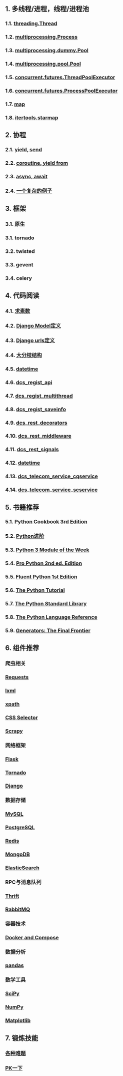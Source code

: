 ## 1. 多线程/进程，线程/进程池

### 1.1. [threading.Thread](/threading.Thread.md) 
### 1.2. [multiprocessing.Process](/multiprocessing.Process.md) 
### 1.3. [multiprocessing.dummy.Pool](/multiprocessing.dummy.Pool.md)
### 1.4. [multiprocessing.pool.Pool](/multiprocessing.pool.Pool.md)
### 1.5. [concurrent.futures.ThreadPoolExecutor](/concurrent.futures.ThreadPoolExecutor.md)
### 1.6. [concurrent.futures.ProcessPoolExecutor](/concurrent.futures.ProcessPoolExecutor.md)
### 1.7. [map](/map.md)
### 1.8. [itertools.starmap](/itertools.starmap.md)


## 2. 协程
### 2.1. [yield, send](/yield_send.md)
### 2.2. [coroutine, yield from](/yield_from.md)
### 2.3. [async, await](/async_await.md)
### 2.4. [一个复杂的例子](/dht.md)


## 3. 框架
### 3.1. 原生
### 3.1. tornado
### 3.2. twisted
### 3.3. gevent
### 3.4. celery

## 4. 代码阅读
### 4.1. [求素数](/nested.md)
### 4.2. [Django Model定义](/django_model.md)
### 4.3. [Django urls定义](/django_urls.md)
### 4.4. [大分枝结构](/if_elif_else.md)
### 4.5. [datetime](/datetime1.md)
### 4.6. [dcs_regist_api](/dcs_regist_api.md)
### 4.7. [dcs_regist_multithread](/dcs_regist_multithread.md)
### 4.8. [dcs_regist_saveinfo](/dcs_regist_saveinfo.md)
### 4.9. [dcs_rest_decorators](/dcs_rest_decorators.md)
### 4.10. [dcs_rest_middleware](/dcs_rest_middleware.md)
### 4.11. [dcs_rest_signals](/dcs_rest_signals.md)
### 4.12. [datetime](/datetime2.md)
### 4.13. [dcs_telecom_service_cqservice](/dcs_telecom_service_cqservice.md)
### 4.14. [dcs_telecom_service_scservice](/dcs_telecom_service_scservice.md)


## 5. 书籍推荐
### 5.1. [Python Cookbook 3rd Edition](http://python3-cookbook.readthedocs.io/zh_CN/latest/)
### 5.2. [Python进阶](https://eastlakeside.gitbooks.io/interpy-zh/content/)
### 5.3. [Python 3 Module of the Week](https://pymotw.com/3/)
### 5.4. [Pro Python 2nd ed. Edition](https://www.amazon.com/Pro-Python-Marty-Alchin/dp/1484203356/)
### 5.5. [Fluent Python 1st Edition](https://www.amazon.com/Fluent-Python-Luciano-Ramalho/dp/1491946008/)
### 5.6. [The Python Tutorial](https://docs.python.org/3/tutorial/index.html)
### 5.7. [The Python Standard Library](https://docs.python.org/3/library/index.html)
### 5.8. [The Python Language Reference](https://docs.python.org/3/reference/index.html)
### 5.9. [Generators: The Final Frontier](http://dabeaz.com/finalgenerator/FinalGenerator.pdf)

## 6. 组件推荐

### 爬虫相关
### [Requests](http://docs.python-requests.org/en/master/)
### [lxml](http://lxml.de/)
### [xpath](http://www.w3school.com.cn/xpath/index.asp)
### [CSS Selector](http://www.w3school.com.cn/jquery/jquery_ref_selectors.asp)
### [Scrapy](https://doc.scrapy.org/en/latest/)

### 网络框架
### [Flask](http://flask.pocoo.org/docs/)
### [Tornado](http://www.tornadoweb.org/en/stable/guide.html)
### [Django](https://docs.djangoproject.com)

### 数据存储
### [MySQL](http://dev.mysql.com/doc/refman/5.7/en/)
### [PostgreSQL](https://www.postgresql.org/docs/9.6/static/index.html)
### [Redis](http://redis.io/commands)
### [MongoDB](https://docs.mongodb.com/getting-started/python/introduction/)
### [ElasticSearch](http://elasticsearch-py.readthedocs.io/en/master/)

### RPC与消息队列
### [Thrift](https://thrift.apache.org/tutorial/py)
### [RabbitMQ](https://www.rabbitmq.com/tutorials/tutorial-one-python.html)

### 容器技术
### [Docker and Compose](https://docs.docker.com/compose/gettingstarted/)

### 数据分析
### [pandas](http://pandas.pydata.org/pandas-docs/stable/10min.html)

### 数学工具
### [SciPy](https://docs.scipy.org/doc/)
### [NumPy](https://docs.scipy.org/doc/numpy-dev/user/quickstart.html)
### [Matplotlib](http://matplotlib.org/1.5.3/index.html)


## 7. 锻炼技能
### [各种难题](https://projecteuler.net/archives)
### [PK一下](https://www.codewars.com/)
